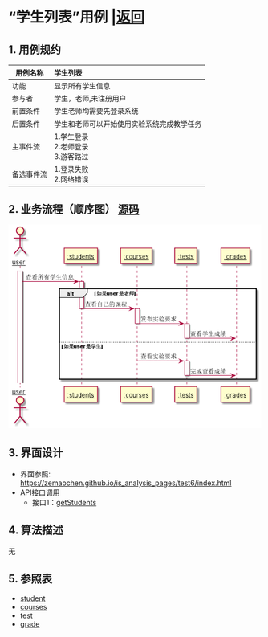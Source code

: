 # “学生列表”用例 |[返回](../README.md)
## 1. 用例规约

|用例名称|学生列表|
|-------|:-------------|
|功能|显示所有学生信息|
|参与者|学生，老师,未注册用户|
|前置条件|学生老师均需要先登录系统|
|后置条件| 学生和老师可以开始使用实验系统完成教学任务|
|主事件流| 1.学生登录 <br>  2.老师登录 <br>  3.游客路过|
|备选事件流| 1.登录失败<br>  2.网络错误|

## 2. 业务流程（顺序图） [源码](../uml/学生列表.puml)
![学生列表](../images/学生列表.png) 

## 3. 界面设计
- 界面参照: https://zemaochen.github.io/is_analysis_pages/test6/index.html
- API接口调用
    - 接口1：[getStudents](../接口/学生列表.md) 

## 4. 算法描述
无    
## 5. 参照表
- [student](../md/数据库设计.md/#student)
- [courses](../md/数据库设计.md/#courses)
- [test](../md/数据库设计.md/#test)
- [grade](../md/数据库设计.md/#grade)
